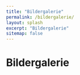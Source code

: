 ```yaml
---
title: "Bildergalerie"
permalink: /bildergalerie/
layout: splash
excerpt: "Bildergalerie"
sitemap: false
---
```

<style>
 td {
    vertical-align: middle;
}
</style>

<h1>Bildergalerie</h1>

